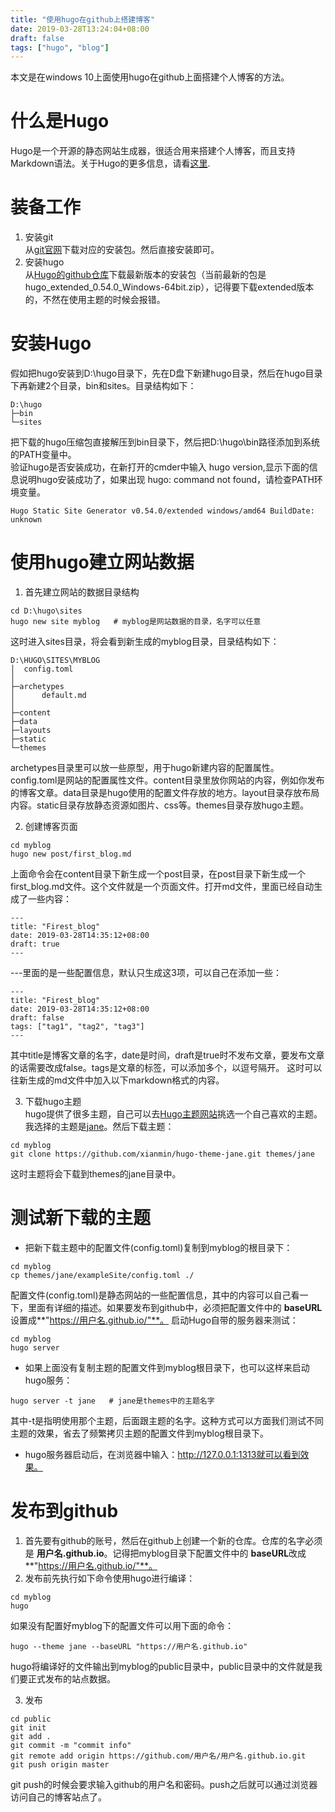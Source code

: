 ```yaml
---
title: "使用hugo在github上搭建博客"
date: 2019-03-28T13:24:04+08:00
draft: false
tags: ["hugo", "blog"]
---
```


本文是在windows 10上面使用hugo在github上面搭建个人博客的方法。

# 什么是Hugo
Hugo是一个开源的静态网站生成器，很适合用来搭建个人博客，而且支持Markdown语法。关于Hugo的更多信息，请看[这里](https://gohugo.io/).

# 装备工作
1. 安装git  
从[git官网]()下载对应的安装包。然后直接安装即可。
2. 安装hugo  
从[Hugo的github仓库]()下载最新版本的安装包（当前最新的包是hugo_extended_0.54.0_Windows-64bit.zip），记得要下载extended版本的，不然在使用主题的时候会报错。

# 安装Hugo
假如把hugo安装到D:\hugo目录下，先在D盘下新建hugo目录，然后在hugo目录下再新建2个目录，bin和sites。目录结构如下：  
```
D:\hugo
├─bin
└─sites
```
把下载的hugo压缩包直接解压到bin目录下，然后把D:\hugo\bin路径添加到系统的PATH变量中。  
验证hugo是否安装成功，在新打开的cmder中输入 hugo version,显示下面的信息说明hugo安装成功了，如果出现 hugo: command not found，请检查PATH环境变量。
```
Hugo Static Site Generator v0.54.0/extended windows/amd64 BuildDate: unknown
```

# 使用hugo建立网站数据
1. 首先建立网站的数据目录结构
```
cd D:\hugo\sites
hugo new site myblog   # myblog是网站数据的目录，名字可以任意
```
这时进入sites目录，将会看到新生成的myblog目录，目录结构如下：
```
D:\HUGO\SITES\MYBLOG
│  config.toml
│
├─archetypes
│      default.md
│
├─content
├─data
├─layouts
├─static
└─themes
```
archetypes目录里可以放一些原型，用于hugo新建内容的配置属性。config.toml是网站的配置属性文件。content目录里放你网站的内容，例如你发布的博客文章。data目录是hugo使用的配置文件存放的地方。layout目录存放布局内容。static目录存放静态资源如图片、css等。themes目录存放hugo主题。  
                                    
2. 创建博客页面
```
cd myblog
hugo new post/first_blog.md
```
上面命令会在content目录下新生成一个post目录，在post目录下新生成一个first_blog.md文件。这个文件就是一个页面文件。打开md文件，里面已经自动生成了一些内容：
```
---
title: "Firest_blog"
date: 2019-03-28T14:35:12+08:00
draft: true
---
```
---里面的是一些配置信息，默认只生成这3项，可以自己在添加一些：
```
---
title: "Firest_blog"
date: 2019-03-28T14:35:12+08:00
draft: false
tags: ["tag1", "tag2", "tag3"]
---
```
其中title是博客文章的名字，date是时间，draft是true时不发布文章，要发布文章的话需要改成false。tags是文章的标签，可以添加多个，以逗号隔开。
这时可以往新生成的md文件中加入以下markdown格式的内容。 

3. 下载hugo主题   
hugo提供了很多主题，自己可以去[Hugo主题网站](https://themes.gohugo.io/)挑选一个自己喜欢的主题。我选择的主题是[jane](https://themes.gohugo.io/hugo-theme-jane/)。然后下载主题：
```
cd myblog
git clone https://github.com/xianmin/hugo-theme-jane.git themes/jane
```
这时主题将会下载到themes的jane目录中。

# 测试新下载的主题
* 把新下载主题中的配置文件(config.toml)复制到myblog的根目录下：
```
cd myblog
cp themes/jane/exampleSite/config.toml ./
```
配置文件(config.toml)是静态网站的一些配置信息，其中的内容可以自己看一下，里面有详细的描述。如果要发布到github中，必须把配置文件中的 **baseURL**设置成**"https://用户名.github.io/"**。
启动Hugo自带的服务器来测试：
```
cd myblog
hugo server
```   

* 如果上面没有复制主题的配置文件到myblog根目录下，也可以这样来启动hugo服务：
```
hugo server -t jane   # jane是themes中的主题名字
```
其中-t是指明使用那个主题，后面跟主题的名字。这种方式可以方面我们测试不同主题的效果，省去了频繁拷贝主题的配置文件到myblog根目录下。  
* hugo服务器启动后，在浏览器中输入：http://127.0.0.1:1313就可以看到效果。

# 发布到github
1. 首先要有github的账号，然后在github上创建一个新的仓库。仓库的名字必须是  **用户名.github.io**。记得把myblog目录下配置文件中的 **baseURL**改成**"https://用户名.github.io/"**。
2. 发布前先执行如下命令使用hugo进行编译：
```
cd myblog
hugo
```
如果没有配置好myblog下的配置文件可以用下面的命令：
```
hugo --theme jane --baseURL "https://用户名.github.io"
```
hugo将编译好的文件输出到myblog的public目录中，public目录中的文件就是我们要正式发布的站点数据。  

3. 发布
```
cd public
git init
git add .
git commit -m "commit info"
git remote add origin https://github.com/用户名/用户名.github.io.git
git push origin master
```
git push的时候会要求输入github的用户名和密码。push之后就可以通过浏览器访问自己的博客站点了。